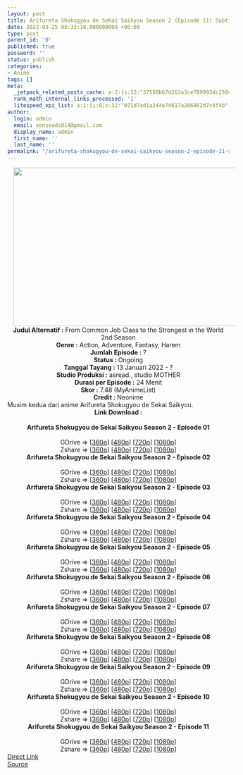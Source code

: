```yaml
---
layout: post
title: Arifureta Shokugyou de Sekai Saikyou Season 2 (Episode 11) Subtitle Indonesia
date: 2022-03-25 08:33:18.000000000 +00:00
type: post
parent_id: '0'
published: true
password: ''
status: publish
categories:
- Anime
tags: []
meta:
  _jetpack_related_posts_cache: a:2:{s:32:"37550b67d263a3ce789993dc25046c5f";a:2:{s:7:"expires";i:1648197845;s:7:"payload";a:0:{}}s:32:"8f6677c9d6b0f903e98ad32ec61f8deb";a:2:{s:7:"expires";i:1648197846;s:7:"payload";a:0:{}}}
  rank_math_internal_links_processed: '1'
  litespeed_vpi_list: a:1:{i:0;s:32:"071d7ad1a244e7d617a206862d7c4f4b";}
author:
  login: admin
  email: senseads014@gmail.com
  display_name: admin
  first_name: ''
  last_name: ''
permalink: "/arifureta-shokugyou-de-sekai-saikyou-season-2-episode-11-subtitle-indonesia/"
---
```

<div class="separator" style="clear: both; text-align: center;"><a href="https://blogger.googleusercontent.com/img/a/AVvXsEjpcT2MG6-B8MzYF2fSH71jHodPAfJ1Kd3SxQr94Oha1zljABcyg40wJeNvXz1Y4HrJgv-EIy-Xxwef54A8FzJTI0MYlVijr-rNMZzEG4q13TlgQ_HpkG7ObjmmpdiZnU_HCjZrKcc_PT006-o7cbss-WpCmsLyBLiQmb43ehcVIJmkYQdOt3GuroSc=s1280" style="margin-left: 1em; margin-right: 1em;"><img border="0" data-original-height="720" data-original-width="1280" height="360" src="{{ site.baseurl }}/assets/2022/03/AVvXsEjpcT2MG6-B8MzYF2fSH71jHodPAfJ1Kd3SxQr94Oha1zljABcyg40wJeNvXz1Y4HrJgv-EIy-Xxwef54A8FzJTI0MYlVijr-rNMZzEG4q13TlgQ_HpkG7ObjmmpdiZnU_HCjZrKcc_PT006-o7cbss-WpCmsLyBLiQmb43ehcVIJmkYQdOt3GuroSc=w640-h360" width="640" /></a></div>
<div class="separator" style="clear: both; text-align: center;"></div>
<div style="text-align: center;"><b>Judul</b><b><b> Alternatif</b> :</b> From Common Job Class to the Strongest in the World 2nd Season</div>
<div style="text-align: center;"><b><b>Genre :</b></b> Action, Adventure, Fantasy, Harem</div>
<div style="text-align: center;"><b>Jumlah Episode :</b> ?<br /><b>Status :&nbsp;</b>Ongoing<br /><b>Tanggal Tayang :</b> 13 Januari 2022 - ?<br /><b>Studio Produksi :</b>&nbsp;asread., studio MOTHER<br /><b>Durasi per Episode :</b> 24 Menit</div>
<div style="text-align: center;"><b>Skor :</b> 7.48 (MyAnimeList)</div>
<div style="text-align: center;"><b>Credit :</b>&nbsp;Neonime</div>
<div style="text-align: center;"></div>
<div style="text-align: justify;">Musim kedua dari anime&nbsp;Arifureta Shokugyou de Sekai Saikyou.</div>
<div style="text-align: justify;"></div>
<div style="text-align: justify;"></div>
<div style="text-align: center;">
<div style="text-align: center;">
<div style="text-align: left;">
<div style="text-align: center;"><b>Link Download :</b></div>
<div style="text-align: center;"><b><br /></b></div>
<div style="text-align: center;"><span style="text-align: left;"><b>Arifureta Shokugyou de Sekai Saikyou Season 2&nbsp;</b></span><b>- Episode 01</b></div>
<div style="text-align: center;"><b><br /></b></div>
<div style="text-align: center;">GDrive =&gt; [<a href="https://www.mp4upload.com/ogqbv5pr14x7" target="_blank" rel="noopener">360p</a>] [<a href="https://acefile.co/f/65207527/neonime_arfs2-01-480p-zip" target="_blank" rel="noopener">480p</a>] [<a href="https://acefile.co/f/65207790/neonime_arfs2-01-720p-zip" target="_blank" rel="noopener">720p</a>] [<a href="https://acefile.co/f/65208263/neonime_arfs2-01-1080p-zip" target="_blank" rel="noopener">1080p</a>]</div>
<div style="text-align: center;">Zshare =&gt; [<a href="https://www93.zippyshare.com/v/A9rY2uWO/file.html" target="_blank" rel="noopener">360p</a>] [<a href="https://www77.zippyshare.com/v/zkjhkkBA/file.html" target="_blank" rel="noopener">480p</a>] [<a href="https://www106.zippyshare.com/v/3558fQaW/file.html" target="_blank" rel="noopener">720p</a>] [<a href="https://www108.zippyshare.com/v/B2eAn65a/file.html" target="_blank" rel="noopener">1080p</a>]</div>
<div style="text-align: center;"></div>
<div style="text-align: center;">
<div><span style="text-align: left;"><b>Arifureta Shokugyou de Sekai Saikyou Season 2&nbsp;</b></span><b>- Episode 02</b></div>
<div><b><br /></b></div>
<div>GDrive =&gt; [<a href="https://acefile.co/f/65836505/asdss-s2-2-360p-samehadaku-care-mp4" target="_blank" rel="noopener">360p</a>] [<a href="https://acefile.co/f/65836165/neonime_arfs2-02-480p-zip" target="_blank" rel="noopener">480p</a>] [<a href="https://acefile.co/f/65836512/neonime_arfs2-02-720p-zip" target="_blank" rel="noopener">720p</a>] [<a href="https://acefile.co/f/65837764/neonime_arfs2-02-1080p-zip" target="_blank" rel="noopener">1080p</a>]</div>
<div>Zshare =&gt; [<a href="https://www120.zippyshare.com/v/AAbZQ9CL/file.html" target="_blank" rel="noopener">360p</a>] [<a href="https://www76.zippyshare.com/v/F5CapOrU/file.html" target="_blank" rel="noopener">480p</a>] [<a href="https://www30.zippyshare.com/v/2IjViOiq/file.html" target="_blank" rel="noopener">720p</a>] [<a href="https://www99.zippyshare.com/v/ZhljxmGC/file.html" target="_blank" rel="noopener">1080p</a>]</div>
<div></div>
<div>
<div><span style="text-align: left;"><b>Arifureta Shokugyou de Sekai Saikyou Season 2&nbsp;</b></span><b>- Episode 03</b></div>
<div><b><br /></b></div>
<div>GDrive =&gt; [<a href="https://acefile.co/f/66431435/oploverz-fan-arfs2-03-mp4-360p-mp4" target="_blank" rel="noopener">360p</a>] [<a href="https://acefile.co/f/66439855/neonime_arfs2-03-480p-zip" target="_blank" rel="noopener">480p</a>] [<a href="https://acefile.co/f/66440036/neonime_arfs2-03-720p-zip" target="_blank" rel="noopener">720p</a>] [<a href="https://acefile.co/f/66439785/neonime_arfs2-03-1080p-zip" target="_blank" rel="noopener">1080p</a>]</div>
<div>Zshare =&gt; [<a href="https://www26.zippyshare.com/v/A3RcQzgE/file.html" target="_blank" rel="noopener">360p</a>] [<a href="https://www74.zippyshare.com/v/qjiSiMWG/file.html" target="_blank" rel="noopener">480p</a>] [<a href="https://www61.zippyshare.com/v/2mKDpURQ/file.html" target="_blank" rel="noopener">720p</a>] [<a href="https://www25.zippyshare.com/v/0KH80Z8m/file.html" target="_blank" rel="noopener">1080p</a>]</div>
</div>
<div></div>
<div>
<div><span style="text-align: left;"><b>Arifureta Shokugyou de Sekai Saikyou Season 2&nbsp;</b></span><b>- Episode 04</b></div>
<div><b><br /></b></div>
<div>GDrive =&gt; [<a href="https://acefile.co/f/67043473/oploverz-fan-arfs2-04-mp4-360p-mp4" target="_blank" rel="noopener">360p</a>] [<a href="https://acefile.co/f/67043472/oploverz-fan-arfs2-04-mp4-480p-mp4" target="_blank" rel="noopener">480p</a>] [<a href="https://acefile.co/f/67043607/oploverz-fan-arfs2-04-mp4-720p-mp4" target="_blank" rel="noopener">720p</a>] [<a href="https://mir.cr/I6LBGWOG" target="_blank" rel="noopener">1080p</a>]</div>
<div>Zshare =&gt; [<a href="https://www13.zippyshare.com/v/xHGpkzUf/file.html" target="_blank" rel="noopener">360p</a>] [<a href="https://www1.zippyshare.com/v/Cjoen1lF/file.html" target="_blank" rel="noopener">480p</a>] [<a href="https://www82.zippyshare.com/v/LUWuBgRv/file.html" target="_blank" rel="noopener">720p</a>] [<a href="https://www40.zippyshare.com/v/Sdj9d9Dw/file.html" target="_blank" rel="noopener">1080p</a>]</div>
</div>
<div></div>
<div>
<div><span style="text-align: left;"><b>Arifureta Shokugyou de Sekai Saikyou Season 2&nbsp;</b></span><b>- Episode 05</b></div>
<div><b><br /></b></div>
<div>GDrive =&gt; [<a href="https://acefile.co/f/67633905/oploverz-fan-arfs2-05-mp4-360p-mp4" target="_blank" rel="noopener">360p</a>] [<a href="https://acefile.co/f/67634252/neonime_arfs2-05-480p-zip" target="_blank" rel="noopener">480p</a>] [<a href="https://acefile.co/f/67634480/neonime_arfs2-05-720p-zip" target="_blank" rel="noopener">720p</a>] [<a href="https://acefile.co/f/67635431/neonime_arfs2-05-1080p-zip" target="_blank" rel="noopener">1080p</a>]</div>
<div>Zshare =&gt; [<a href="https://www113.zippyshare.com/v/lNlqskiY/file.html" target="_blank" rel="noopener">360p</a>] [<a href="https://www45.zippyshare.com/v/rWscUDim/file.html" target="_blank" rel="noopener">480p</a>] [<a href="https://www66.zippyshare.com/v/WWvvvZMJ/file.html" target="_blank" rel="noopener">720p</a>] [<a href="https://www38.zippyshare.com/v/D7WF4N4m/file.html" target="_blank" rel="noopener">1080p</a>]</div>
</div>
<div></div>
<div>
<div><span style="text-align: left;"><b>Arifureta Shokugyou de Sekai Saikyou Season 2&nbsp;</b></span><b>- Episode 06</b></div>
<div><b><br /></b></div>
<div>GDrive =&gt; [<a href="https://acefile.co/f/68241580/oploverz-fan-arfs2-06-mp4-360p-mp4" target="_blank" rel="noopener">360p</a>] [<a href="https://acefile.co/f/68241654/neonime_arfs2-06-480p-zip" target="_blank" rel="noopener">480p</a>] [<a href="https://acefile.co/f/68241784/neonime_arfs2-06-720p-zip" target="_blank" rel="noopener">720p</a>] [<a href="https://acefile.co/f/68242997/neonime_arfs2-06-1080p-zip" target="_blank" rel="noopener">1080p</a>]</div>
<div>Zshare =&gt; [<a href="https://www42.zippyshare.com/v/MS45Egte/file.html" target="_blank" rel="noopener">360p</a>] [<a href="https://www88.zippyshare.com/v/59o3NJXO/file.html" target="_blank" rel="noopener">480p</a>] [<a href="https://www4.zippyshare.com/v/YL4PPPBz/file.html" target="_blank" rel="noopener">720p</a>] [<a href="https://www87.zippyshare.com/v/8Wg2008d/file.html" target="_blank" rel="noopener">1080p</a>]</div>
</div>
<div></div>
<div>
<div><span style="text-align: left;"><b>Arifureta Shokugyou de Sekai Saikyou Season 2&nbsp;</b></span><b>- Episode 07</b></div>
<div><b><br /></b></div>
<div>GDrive =&gt; [<a href="https://acefile.co/f/68827883/asdss-s2-7-360p-samehadaku-care-mp4" target="_blank" rel="noopener">360p</a>] [<a href="https://acefile.co/f/68827887/asdss-s2-7-480p-samehadaku-care-mp4" target="_blank" rel="noopener">480p</a>] [<a href="https://acefile.co/f/68828131/asdss-s2-7-mp4hd-samehadaku-care-mp4" target="_blank" rel="noopener">720p</a>] [<a href="https://acefile.co/f/68828687/asdss-s2-7-fullhd-samehadaku-care-mp4" target="_blank" rel="noopener">1080p</a>]</div>
<div>Zshare =&gt; [<a href="https://www82.zippyshare.com/v/nB50mY0C/file.html" target="_blank" rel="noopener">360p</a>] [<a href="https://www82.zippyshare.com/v/HDh18b70/file.html" target="_blank" rel="noopener">480p</a>] [<a href="https://www28.zippyshare.com/v/n67xnNVH/file.html" target="_blank" rel="noopener">720p</a>] [<a href="https://www88.zippyshare.com/v/xEJW5s1t/file.html" target="_blank" rel="noopener">1080p</a>]</div>
</div>
<div></div>
<div>
<div><span style="text-align: left;"><b>Arifureta Shokugyou de Sekai Saikyou Season 2&nbsp;</b></span><b>- Episode 08</b></div>
<div><b><br /></b></div>
<div>GDrive =&gt; [<a href="https://acefile.co/f/69357125/asdss-s2-8-360p-samehadaku-care-mp4" target="_blank" rel="noopener">360p</a>] [<a href="https://acefile.co/f/69357132/asdss-s2-8-480p-samehadaku-care-mp4" target="_blank" rel="noopener">480p</a>] [<a href="https://acefile.co/f/69357298/asdss-s2-8-mp4hd-samehadaku-care-mp4" target="_blank" rel="noopener">720p</a>] [<a href="https://acefile.co/f/69357679/asdss-s2-8-fullhd-samehadaku-care-mp4" target="_blank" rel="noopener">1080p</a>]</div>
<div>Zshare =&gt; [<a href="https://www33.zippyshare.com/v/eayfnss5/file.html" target="_blank" rel="noopener">360p</a>] [<a href="https://www33.zippyshare.com/v/923Ev8ck/file.html" target="_blank" rel="noopener">480p</a>] [<a href="https://www108.zippyshare.com/v/wuWAWncs/file.html" target="_blank" rel="noopener">720p</a>] [<a href="https://www29.zippyshare.com/v/GrvDUVdX/file.html" target="_blank" rel="noopener">1080p</a>]</div>
</div>
<div></div>
<div>
<div><span style="text-align: left;"><b>Arifureta Shokugyou de Sekai Saikyou Season 2&nbsp;</b></span><b>- Episode 09</b></div>
<div><b><br /></b></div>
<div>GDrive =&gt; [<a href="https://acefile.co/f/69874700/asdss-s2-9-360p-samehadaku-care-mp4" target="_blank" rel="noopener">360p</a>] [<a href="https://acefile.co/f/69874711/asdss-s2-9-480p-samehadaku-care-mp4" target="_blank" rel="noopener">480p</a>] [<a href="https://acefile.co/f/69874723/asdss-s2-9-mp4hd-samehadaku-care-mp4" target="_blank" rel="noopener">720p</a>] [<a href="https://acefile.co/f/69874723/asdss-s2-9-mp4hd-samehadaku-care-mp4" target="_blank" rel="noopener">1080p</a>]</div>
<div>Zshare =&gt; [<a href="https://www5.zippyshare.com/v/9xEUUe3f/file.html" target="_blank" rel="noopener">360p</a>] [<a href="https://www5.zippyshare.com/v/6yhVtnCF/file.html" target="_blank" rel="noopener">480p</a>] [<a href="https://www5.zippyshare.com/v/BUsD6pkt/file.html" target="_blank" rel="noopener">720p</a>] [<a href="https://www5.zippyshare.com/v/9BjRRxG4/file.html" target="_blank" rel="noopener">1080p</a>]</div>
</div>
<div></div>
<div>
<div><span style="text-align: left;"><b>Arifureta Shokugyou de Sekai Saikyou Season 2&nbsp;</b></span><b>- Episode 10</b></div>
<div><b><br /></b></div>
<div>GDrive =&gt; [<a href="https://acefile.co/f/70416857/asdss-10-360p-samehadaku-care-mp4" target="_blank" rel="noopener">360p</a>] [<a href="https://acefile.co/f/70416861/asdss-10-480p-samehadaku-care-mp4" target="_blank" rel="noopener">480p</a>] [<a href="https://acefile.co/f/70417191/asdss-10-mp4hd-samehadaku-care-mp4" target="_blank" rel="noopener">720p</a>] [<a href="https://acefile.co/f/70417568/asdss-10-fullhd-samehadaku-care-mp4" target="_blank" rel="noopener">1080p</a>]</div>
<div>Zshare =&gt; [<a href="https://www16.zippyshare.com/v/DYKFAlBY/file.html" target="_blank" rel="noopener">360p</a>] [<a href="https://www16.zippyshare.com/v/dMrYiKVM/file.html" target="_blank" rel="noopener">480p</a>] [<a href="https://www109.zippyshare.com/v/8S4shAYH/file.html" target="_blank" rel="noopener">720p</a>] [<a href="https://www112.zippyshare.com/v/Qpg6Zk0F/file.html" target="_blank" rel="noopener">1080p</a>]</div>
</div>
<div></div>
<div>
<div><span style="text-align: left;"><b>Arifureta Shokugyou de Sekai Saikyou Season 2&nbsp;</b></span><b>- Episode 11</b></div>
<div><b><br /></b></div>
<div>GDrive =&gt; [<a href="https://acefile.co/f/70955569/asdss-11-360p-samehadaku-care-mp4" target="_blank" rel="noopener">360p</a>] [<a href="https://acefile.co/f/70955573/asdss-11-480p-samehadaku-care-mp4" target="_blank" rel="noopener">480p</a>] [<a href="https://acefile.co/f/70955579/asdss-11-mp4hd-samehadaku-care-mp4" target="_blank" rel="noopener">720p</a>] [<a href="https://acefile.co/f/70955578/asdss-11-fullhd-samehadaku-care-mp4" target="_blank" rel="noopener">1080p</a>]</div>
<div>Zshare =&gt; [<a href="https://www101.zippyshare.com/v/2TSijpWH/file.html" target="_blank" rel="noopener">360p</a>] [<a href="https://www101.zippyshare.com/v/2eR7bQVf/file.html" target="_blank" rel="noopener">480p</a>] [<a href="https://www101.zippyshare.com/v/68FqmJqi/file.html" target="_blank" rel="noopener">720p</a>] [<a href="https://www101.zippyshare.com/v/IrywfhM0/file.html" target="_blank" rel="noopener">1080p</a>]</div>
</div>
</div>
</div>
</div>
</div>
<link rel="stylesheet" href="https://cdnjs.cloudflare.com/ajax/libs/font-awesome/4.7.0/css/font-awesome.min.css" />
<div class="divbtn"> <a href="https://handymansurrender.com/fihup8buzv?key=94550f7ce39444073321dde3b8782f97" class="btn"><i class="fa fa-download"></i> Direct Link</a> <br /><a href="https://www.ciunime.web.id/2021/12/arifureta-shokugyou-de-sekai-saikyou.html">Source</a> </div>
